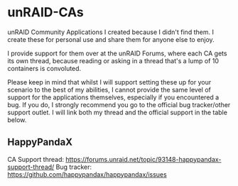 # unRAID-CAs
unRAID Community Applications I created because I didn't find them.
I create these for personal use and share them for anyone else to enjoy.

I provide support for them over at the unRAID Forums, where each CA gets its own thread,
because reading or asking in a thread that's a lump of 10 containers is convoluted.

Please keep in mind that whilst I will support setting these up for your scenario to the
best of my abilities, I cannot provide the same level of support for the applications
themselves, especially if you encountered a bug. If you do, I strongly recommend you go to
the official bug tracker/other support outlet. I will link both my thread and the official
support in the table below.

## HappyPandaX
CA Support thread: https://forums.unraid.net/topic/93148-happypandax-support-thread/
Bug tracker: https://github.com/happypandax/happypandax/issues